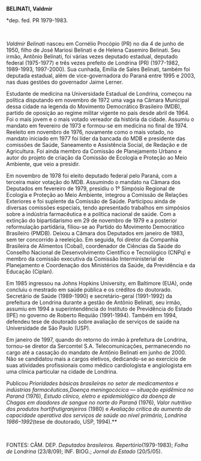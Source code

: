 **BELINATI, Valdmir**

\*dep. fed. PR 1979-1983.

 

*Valdmir Belinati* nasceu em Cornélio Procópio (PR) no dia 4 de junho de
1950, filho de José Mariosi Belinati e de Helena Casemiro Belinati. Seu
irmão, Antônio Belinati, foi várias vezes deputado estadual, deputado
federal (1975-1977) e três vezes prefeito de Londrina (PR) (1977-1982,
1989-1993, 1997-2000). Sua cunhada, Emília de Sales Belinati, também foi
deputada estadual, além de vice-governadora do Paraná entre 1995 e 2003,
nas duas gestões do governador Jaime Lerner.

Estudante de medicina na Universidade Estadual de Londrina, começou na
política disputando em novembro de 1972 uma vaga na Câmara Municipal
dessa cidade na legenda do Movimento Democrático Brasileiro (MDB),
partido de oposição ao regime militar vigente no país desde abril de
1964. Foi o mais jovem e o mais votado vereador da história da cidade.
Assumiu o mandato em fevereiro de 1973 e formou-se em medicina no final
de 1974. Reeleito em novembro de 1976, novamente como o mais votado, no
mandato iniciado em 1977 foi líder da bancada do MDB e presidente das
comissões de Saúde, Saneamento e Assistência Social, de Redação e de
Agricultura. Foi ainda membro da Comissão de Planejamento Urbano e autor
do projeto de criação da Comissão de Ecologia e Proteção ao Meio
Ambiente, que veio a presidir.

Em novembro de 1978 foi eleito deputado federal pelo Paraná, com a
terceira maior votação do MDB. Assumindo o mandato na Câmara dos
Deputados em fevereiro de 1979, presidiu o 1º Simpósio Regional de
Ecologia e Proteção ao Meio Ambiente, integrou a Comissão de Relações
Exteriores e foi suplente da Comissão de Saúde. Participou ainda de
diversas comissões especiais, tendo apresentado trabalhos em simpósios
sobre a indústria farmacêutica e a política nacional de saúde. Com a
extinção do bipartidarismo em 29 de novembro de 1979 e a posterior
reformulação partidária, filiou-se ao Partido do Movimento Democrático
Brasileiro (PMDB). Deixou a Câmara dos Deputados em janeiro de 1983, sem
ter concorrido à reeleição. Em seguida, foi diretor da Companhia
Brasileira de Alimentos (Cobal), coordenador de Ciências da Saúde do
Conselho Nacional de Desenvolvimento Científico e Tecnológico (CNPq) e
membro da comissão executiva da Comissão Interministerial de
Planejamento e Coordenação dos Ministérios da Saúde, da Previdência e da
Educação (Ciplan).

Em 1985 ingressou na Johns Hopkins University, em Baltimore (EUA), onde
concluiu o mestrado em saúde pública e os créditos do doutorado.
Secretário de Saúde (1989-1990) e secretário-geral (1991-1992) da
prefeitura de Londrina durante a gestão de Antônio Belinati, seu irmão,
assumiu em 1994 a superintendência do Instituto de Previdência do Estado
(IPE) no governo de Roberto Requião (1991-1994). Também em 1994,
defendeu tese de doutorado sobre avaliação de serviços de saúde na
Universidade de São Paulo (USP).

Em janeiro de 1997, quando do retorno do irmão à prefeitura de Londrina,
tornou-se diretor da Sercomtel S.A. Telecomunicações, permanecendo no
cargo até a cassação do mandato de Antônio Belinati em junho de 2000.
Não se candidatou mais a cargos eletivos, dedicando-se ao exercício de
suas atividades profissionais como médico cardiologista e angiologista
em uma clínica particular na cidade de Londrina.

Publicou *Prioridades básicas brasileiras no setor de medicamentos e
indústrias farmacêuticas*,*Doença meningocócica — situação epidêmica no
Paraná* (1976), *Estudo clínico, eletro e epidemiológico da doença de
Chagas em doadores de sangue no norte do Paraná* (1976), *Valor
nutritivo dos produtos hortifrutigranjeiros* (1980) e *Avaliação crítica
do aumento da capacidade operativa dos serviços de saúde ao nível
primário, Londrina 1986–1992*(tese de doutorado, USP, 1994).**

 

FONTES: CÂM. DEP. *Deputados brasileiros. Repertório*(1979-1983); *Folha
de Londrina* (23/8/09); INF. BIOG.; *Jornal do Estado* (20/5/05).

 
